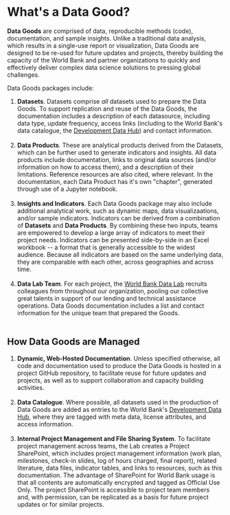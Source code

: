 # What's a Data Good?

**Data Goods** are comprised of data, reproducible methods (code), documentation, and sample insights. Unlike a traditional data analysis, which results in a single-use report or visualization, Data Goods are designed to be re-used for future updates and projects, thereby building the capacity of the World Bank and partner organizations to quickly and effectively deliver complex data science solutions to pressing global challenges.

Data Goods packages include:

1. **Datasets**. Datasets comprise *all* datasets used to prepare the Data Goods. To support replication and reuse of the Data Goods, the documentation includes a description of each datasource, including data type, update frequency, access links (including to the World Bank's data catalogue, the [Development Data Hub](https://datacatalog.worldbank.org/home)) and contact information.
<br><br>
2. **Data Products**. These are analytical products derived from the Datasets, which can be further used to generate indicators and insights. All data products include documentation, links to original data sources (and/or information on how to access them), and a description of their limitations. Reference resources are also cited, where relevant. In the documentation, each Data Product has it's own "chapter", generated through use of a Jupyter notebook.
<br><br>
3. **Insights and Indicators**. Each Data Goods package may also include additional analytical work, such as dynamic maps, data visualizaations, and/or sample indicators. Indicators can be derived from a combination of **Datasets** and **Data Products**. By combining these two inputs, teams are empowered to develop a large array of indicators to meet their project needs. Indicators can be presented side-by-side in an Excel workbook -- a format that is generally accessible to the widest audience. Because all indicators are based on the same underlying data, they are comparable with each other, across geographies and across time.
<br><br>
4. **Data Lab Team**. For each project, the [World Bank Data Lab](https://wbdatalab.org/) recruits colleagues from throughout our organization, pooling our collective great talents in support of our lending and technical assistance operations. Data Goods documentation includes a list and contact information for the unique team that prepared the Goods.
<br><br>

## How Data Goods are Managed

1. **Dynamic, Web-Hosted Documentation**. Unless specified otherwise, all code and documentation used to produce the Data Goods is hosted in a project GitHub repository, to facilitate reuse for future updates and projects, as well as to support collaboration and capacity building activities.
<br><br>
2. **Data Catalogue**. Where possible, all datasets used in the production of Data Goods are added as entries to the World Bank's [Development Data Hub](https://datacatalog.worldbank.org/home), where they are tagged with meta data, license attributes, and access information.
<br><br>
3. **Internal Project Management and File Sharing System**. To facilitate project management across teams, the Lab creates a Project SharePoint, which includes project management information (work plan, milestones, check-in slides, log of hours charged, final report), related literature, data files, indicator tables, and links to resources, such as this documentation. The advantage of SharePoint for World Bank usage is that all contents are automatically encrypted and tagged as Official Use Only. The project SharePoint is accessible to project team members and, with permission, can be replicated as a basis for future project updates or for similar projects.
<br><br>
